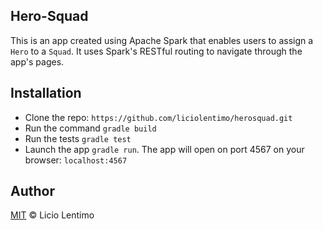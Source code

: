 ## Hero-Squad

This is an app created using Apache Spark that enables users to assign a `Hero` to a `Squad`. It uses Spark's RESTful routing to navigate through the app's pages.

## Installation

* Clone the repo: `https://github.com/liciolentimo/herosquad.git`
* Run the command `gradle build`
* Run the tests `gradle test`
* Launch the app `gradle run`. The app will open on port 4567 on your browser: `localhost:4567`

## Author 

[MIT](LICENSE) © Licio Lentimo
